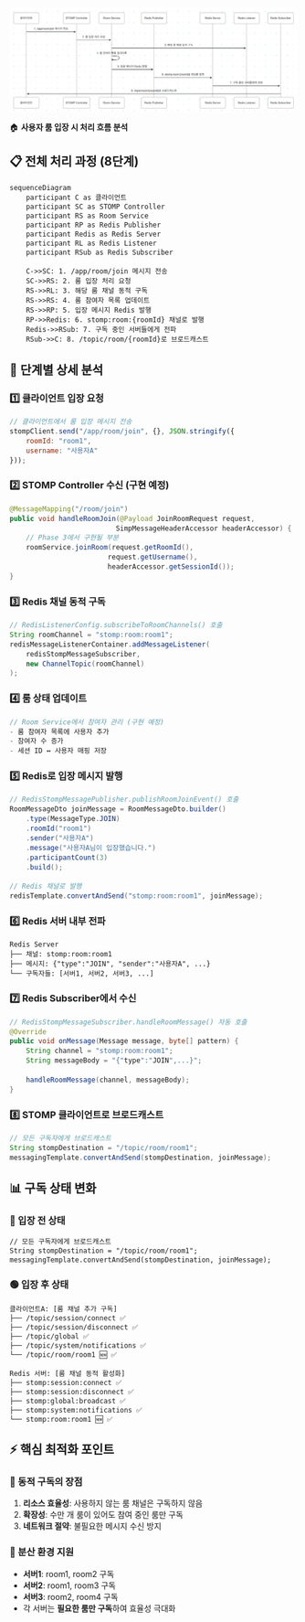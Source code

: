 ![img.png](src/main/resources/images/img.png)

🏠 **사용자 룸 입장 시 처리 흐름 분석**

## **📋 전체 처리 과정 (8단계)**

```mermaid
sequenceDiagram
    participant C as 클라이언트
    participant SC as STOMP Controller
    participant RS as Room Service
    participant RP as Redis Publisher
    participant Redis as Redis Server
    participant RL as Redis Listener
    participant RSub as Redis Subscriber
    
    C->>SC: 1. /app/room/join 메시지 전송
    SC->>RS: 2. 룸 입장 처리 요청
    RS->>RL: 3. 해당 룸 채널 동적 구독
    RS->>RS: 4. 룸 참여자 목록 업데이트
    RS->>RP: 5. 입장 메시지 Redis 발행
    RP->>Redis: 6. stomp:room:{roomId} 채널로 발행
    Redis->>RSub: 7. 구독 중인 서버들에게 전파
    RSub->>C: 8. /topic/room/{roomId}로 브로드캐스트
```

## **🔄 단계별 상세 분석**

### **1️⃣ 클라이언트 입장 요청**
```javascript
// 클라이언트에서 룸 입장 메시지 전송
stompClient.send("/app/room/join", {}, JSON.stringify({
    roomId: "room1",
    username: "사용자A"
}));
```

### **2️⃣ STOMP Controller 수신 (구현 예정)**
```java
@MessageMapping("/room/join")
public void handleRoomJoin(@Payload JoinRoomRequest request, 
                          SimpMessageHeaderAccessor headerAccessor) {
    // Phase 3에서 구현될 부분
    roomService.joinRoom(request.getRoomId(), 
                        request.getUsername(), 
                        headerAccessor.getSessionId());
}
```

### **3️⃣ Redis 채널 동적 구독**
```java
// RedisListenerConfig.subscribeToRoomChannels() 호출
String roomChannel = "stomp:room:room1";
redisMessageListenerContainer.addMessageListener(
    redisStompMessageSubscriber, 
    new ChannelTopic(roomChannel)
);
```

### **4️⃣ 룸 상태 업데이트**
```java
// Room Service에서 참여자 관리 (구현 예정)
- 룸 참여자 목록에 사용자 추가
- 참여자 수 증가
- 세션 ID ↔ 사용자 매핑 저장
```

### **5️⃣ Redis로 입장 메시지 발행**
```java
// RedisStompMessagePublisher.publishRoomJoinEvent() 호출
RoomMessageDto joinMessage = RoomMessageDto.builder()
    .type(MessageType.JOIN)
    .roomId("room1")
    .sender("사용자A")
    .message("사용자A님이 입장했습니다.")
    .participantCount(3)
    .build();

// Redis 채널로 발행
redisTemplate.convertAndSend("stomp:room:room1", joinMessage);
```

### **6️⃣ Redis 서버 내부 전파**
```
Redis Server
├── 채널: stomp:room:room1 
├── 메시지: {"type":"JOIN", "sender":"사용자A", ...}
└── 구독자들: [서버1, 서버2, 서버3, ...]
```

### **7️⃣ Redis Subscriber에서 수신**
```java
// RedisStompMessageSubscriber.handleRoomMessage() 자동 호출
@Override
public void onMessage(Message message, byte[] pattern) {
    String channel = "stomp:room:room1";
    String messageBody = "{"type":"JOIN",...}";
    
    handleRoomMessage(channel, messageBody);
}
```

### **8️⃣ STOMP 클라이언트로 브로드캐스트**
```java
// 모든 구독자에게 브로드캐스트
String stompDestination = "/topic/room/room1";
messagingTemplate.convertAndSend(stompDestination, joinMessage);
```

## **📊 구독 상태 변화**

### **🔴 입장 전 상태**
```
// 모든 구독자에게 브로드캐스트
String stompDestination = "/topic/room/room1";
messagingTemplate.convertAndSend(stompDestination, joinMessage);
```

### **🟢 입장 후 상태**
```
클라이언트A: [룸 채널 추가 구독]
├── /topic/session/connect ✅
├── /topic/session/disconnect ✅
├── /topic/global ✅
├── /topic/system/notifications ✅
└── /topic/room/room1 🆕 ✅

Redis 서버: [룸 채널 동적 활성화]  
├── stomp:session:connect ✅
├── stomp:session:disconnect ✅
├── stomp:global:broadcast ✅
├── stomp:system:notifications ✅
└── stomp:room:room1 🆕 ✅
```

## **⚡ 핵심 최적화 포인트**

### **🎯 동적 구독의 장점**
1. **리소스 효율성**: 사용하지 않는 룸 채널은 구독하지 않음
2. **확장성**: 수만 개 룸이 있어도 참여 중인 룸만 구독
3. **네트워크 절약**: 불필요한 메시지 수신 방지

### **📡 분산 환경 지원**
- **서버1**: room1, room2 구독
- **서버2**: room1, room3 구독
- **서버3**: room2, room4 구독
- 각 서버는 **필요한 룸만 구독**하여 효율성 극대화
